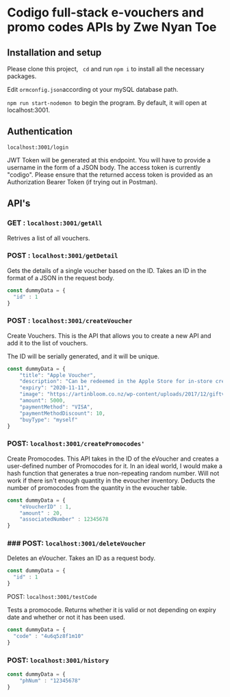 # Codigo full-stack e-vouchers and promo codes APIs by Zwe Nyan Toe



## Installation and setup

Please clone this project, ` cd` and run `npm i` to install all the necessary packages.

Edit `ormconfig.json`according ot your mySQL database path. 

`npm run start-nodemon `to begin the program. By default, it will open at localhost:3001.

## Authentication

`localhost:3001/login`

JWT Token will be generated at this endpoint. You will have to provide a username in the form of a JSON body. The access token is currently "codigo". Please ensure that the returned access token is provided as an Authorization Bearer Token (if trying out in Postman).

## API's

### GET : `localhost:3001/getAll`

Retrives a list of all vouchers.

### POST : `localhost:3001/getDetail`

Gets the details of a single voucher based on the ID. Takes an ID in the format of a JSON in the request body.

```js
const dummyData = {
  "id" : 1
}
```

### POST : `localhost:3001/createVoucher`

Create Vouchers. This is the API that allows you to create a new API and add it to the list of vouchers.

The ID will be serially generated, and it will be unique.

```js
const dummyData = {
    "title": "Apple Voucher",
    "description": "Can be redeemed in the Apple Store for in-store credit.",
    "expiry": "2020-11-11",
    "image": "https://artinbloom.co.nz/wp-content/uploads/2017/12/giftvoucher.jpg",
    "amount": 5000,
    "paymentMethod": "VISA",
    "paymentMethodDiscount": 10,
    "buyType": "myself"
}
```

### POST: `localhost:3001/createPromocodes'`

Create Promocodes. This API takes in the ID of the eVoucher and creates a user-defined number of Promocodes for it. In an ideal world, I would make a hash function that generates a true non-repeating random number. Will not work if there isn't enough quantity in the evoucher inventory. Deducts the number of promocodes from the quantity in the evoucher table.

```js
const dummyData = {
    "eVoucherID" : 1,
    "amount" : 20,
    "associatedNumber" : 12345678
}
```

### ### POST: `localhost:3001/deleteVoucher`

Deletes an eVoucher. Takes an ID as a request body.

```js
const dummyData = {
  "id" : 1
}
```

POST: `localhost:3001/testCode`

Tests a promocode. Returns whether it is valid or not depending on expiry date and whether or not it has been used.

```js
const dummyData = {
  "code" : "4u6q5z8f1m10"
}
```

### POST: `localhost:3001/history`

```js
const dummyData = {
	"phNum" : "12345678"
}
```









